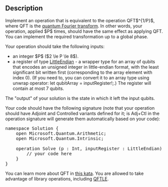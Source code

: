 ## Description

<div><p>Implement an operation that is equivalent to the operation QFT$^{1/P}$, where QFT is the <a href="https://en.wikipedia.org/wiki/Quantum_Fourier_transform">quantum Fourier transform</a>. In other words, your operation, applied $P$ times, should have the same effect as applying QFT. You can implement the required transformation up to a global phase.</p><p>Your operation should take the following inputs:</p><ul> <li> an integer $P$ ($2 \le P \le 8$). </li><li> a register of type <a href="https://docs.microsoft.com/en-us/qsharp/api/qsharp/microsoft.quantum.arithmetic.littleendian"><span class="tex-font-style-tt">LittleEndian</span></a> - a wrapper type for an array of qubits that encodes an unsigned integer in little-endian format, with the least significant bit written first (corresponding to the array element with index 0). (If you need to, you can convert it to an array type using unwrap operator: <span class="tex-font-style-tt">let qubitArray = inputRegister!;</span>.) The register will contain at most 7 qubits. </li></ul><p>The "output" of your solution is the state in which it left the input qubits.</p><p>Your code should have the following signature (note that your operation should have Adjoint and Controlled variants defined for it; <span class="tex-font-style-tt">is Adj+Ctl</span> in the operation signature will generate them automatically based on your code):</p><pre class="verbatim">namespace Solution {<br>    open Microsoft.Quantum.Arithmetic;<br>    open Microsoft.Quantum.Intrinsic;<br><br>    operation Solve (p : Int, inputRegister : LittleEndian) : Unit is Adj+Ctl {<br>        // your code here<br>    }<br>}</pre><p>You can learn more about QFT in <a href="https://github.com/microsoft/QuantumKatas/tree/master/QFT">this kata</a>. You are allowed to take advantage of library operations, including <a href="https://docs.microsoft.com/en-us/qsharp/api/qsharp/microsoft.quantum.canon.qftle"><span class="tex-font-style-tt">QFTLE</span></a>.</p></div>
